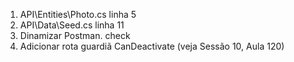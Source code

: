 1. API\Entities\Photo.cs linha 5
2. API\Data\Seed.cs linha 11
3. Dinamizar Postman. check
4. Adicionar rota guardiã CanDeactivate (veja Sessão 10, Aula 120)